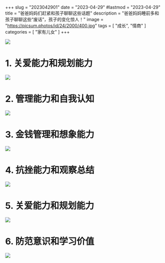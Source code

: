 +++
slug = "2023042901"
date = "2023-04-29"
#lastmod = "2023-04-29"
title = "爸爸妈妈们赶紧和孩子聊聊这些话题"
description = "爸爸妈妈睡前多和孩子聊聊这些“废话”，孩子的变化惊人！"
image = "https://picsum.photos/id/24/2000/400.jpg"
tags = [ "成长", "情商" ]
categories = [ "家有儿女" ]
+++

![](images/01.jpg)

# 1. 关爱能力和规划能力
![](images/02.jpg)

# 2. 管理能力和自我认知
![](images/03.jpg)

# 3. 金钱管理和想象能力
![](images/04.jpg)

# 4. 抗挫能力和观察总结
![](images/05.jpg)

# 5. 关爱能力和规划能力
![](images/06.jpg)

# 6. 防范意识和学习价值
![](images/07.jpg)
